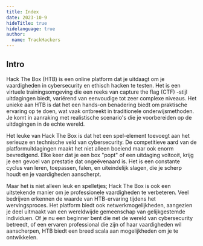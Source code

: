```yaml
---
title: Index
date: 2023-10-9
hideTitle: true
hidelanguage: true
author:
  name: TrackHackers
---
```


## Intro

Hack The Box (HTB) is een online platform dat je uitdaagt om je
vaardigheden in cybersecurity en ethisch hacken te testen. Het is een
virtuele trainingsomgeving die een reeks van capture the flag (CTF)
-stijl uitdagingen biedt, variërend van eenvoudige tot zeer complexe
niveaus. Het unieke aan HTB is dat het een hands-on benadering biedt om
praktische ervaring op te doen, wat vaak ontbreekt in traditionele
onderwijsmethoden. Je komt in aanraking met realistische scenario's die
je voorbereiden op de uitdagingen in de echte wereld.

Het leuke van Hack The Box is dat het een spel-element toevoegt aan het
serieuze en technische veld van cybersecurity. De competitieve aard van
de platformuitdagingen maakt het niet alleen boeiend maar ook enorm
bevredigend. Elke keer dat je een box "popt" of een uitdaging voltooit,
krijg je een gevoel van prestatie dat ongeëvenaard is. Het is een
constante cyclus van leren, toepassen, falen, en uiteindelijk slagen,
die je scherp houdt en je vaardigheden aanscherpt.

Maar het is niet alleen leuk en spelletjes; Hack The Box is ook een
uitstekende manier om je professionele vaardigheden te verbeteren. Veel
bedrijven erkennen de waarde van HTB-ervaring tijdens het
wervingsproces. Het platform biedt ook netwerkmogelijkheden, aangezien
je deel uitmaakt van een wereldwijde gemeenschap van gelijkgestemde
individuen. Of je nu een beginner bent die net de wereld van
cybersecurity betreedt, of een ervaren professional die zijn of haar
vaardigheden wil aanscherpen, HTB biedt een breed scala aan
mogelijkheden om je te ontwikkelen.
